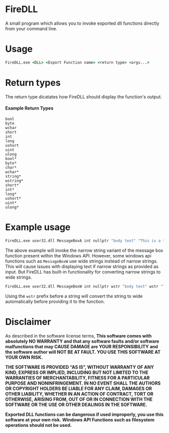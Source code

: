 # FireDLL

A small program which allows you to invoke exported dll functions directly from your command line. 

# Usage
```cmd
FireDLL.exe <DLL> <Export Function name> <return type> <args...>
```

# Return types
The return type dicatates how FireDLL should display the function's output.

#### Example Return Types
```
bool
byte
wchar
short
int
long
ushort
uint
ulong
bool*
byte*
char*
wchar*
string*
wstring*
short*
int*
long*
ushort*
uint*
ulong*
```

# Example usage
```cmd
FireDLL.exe user32.dll MessageBoxA int nullptr "body text" "This is a title" 20
```

The above example will invoke the narrow string variant of the message box function present within the Windows API. 
However, some windows api functions such as ```MessageBoxW``` use wide strings instead of narrow strings. This will cause issues with displaying text if narrow strings as provided as input.
But FireDLL has built-in functionality for converting narrow strings to wide strings.

```cmd
FireDLL.exe user32.dll MessageBoxW int nullptr wstr "body text" wstr "This is a title" 20
```
Using the ```wstr``` prefix before a string will convert the string to wide automatically before providing it to the function.

# Disclaimer
As described in the software license terms, **This software comes with absolutely NO WARRANTY and that any software faults and/or software malfunctions that may CAUSE DAMAGE are YOUR RESPONSIBILITY and the software author will NOT BE AT FAULT. YOU USE THIS SOFTWARE AT YOUR OWN RISK.**

**THE SOFTWARE IS PROVIDED “AS IS”, WITHOUT WARRANTY OF ANY KIND, EXPRESS OR IMPLIED, INCLUDING BUT NOT LIMITED TO THE WARRANTIES OF MERCHANTABILITY, FITNESS FOR A PARTICULAR PURPOSE AND NONINFRINGEMENT. IN NO EVENT SHALL THE AUTHORS OR COPYRIGHT HOLDERS BE LIABLE FOR ANY CLAIM, DAMAGES OR OTHER LIABILITY, WHETHER IN AN ACTION OF CONTRACT, TORT OR OTHERWISE, ARISING FROM, OUT OF OR IN CONNECTION WITH THE SOFTWARE OR THE USE OR OTHER DEALINGS IN THE SOFTWARE.**

**Exported DLL functions can be dangerous if used improperly, you use this software at your own risk.**
**Windows API Functions such as filesystem operations should not be used.**

